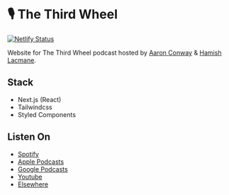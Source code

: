 # 🎙️ The Third Wheel

[![Netlify Status](https://api.netlify.com/api/v1/badges/0bc8ee6e-85c9-4266-8c2b-546f31621d3a/deploy-status)](https://app.netlify.com/sites/thethirdwheel/deploys)

Website for The Third Wheel podcast hosted by [Aaron Conway](github.com/aaronconway7/) & [Hamish Lacmane](https://github.com/HamishLacmane).


## Stack

-   Next.js (React)
-   Tailwindcss
-   Styled Components

## Listen On

-   [Spotify](http://spotify.thethirdwheel.fm)
-   [Apple Podcasts](http://apple.thethirdwheel.fm)
-   [Google Podcasts](http://google.thethirdwheel.fm)
-   [Youtube](http://youtube.thethirdwheel.fm)
-   [Elsewhere](https://anchor.fm/thethirdwheelfm)
